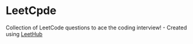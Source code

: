# LeetCpde
Collection of LeetCode questions to ace the coding interview! - Created using [LeetHub](https://github.com/QasimWani/LeetHub)

